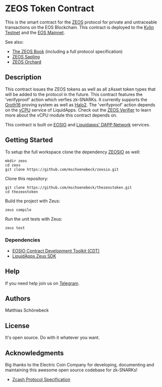 # ZEOS Token Contract

This is the smart contract for the [ZEOS](https://zeos.one) protocol for private and untraceable transactions on the EOS Blockchain. This contract is deployed to the [Kylin Testnet](https://kylin.bloks.io/account/thezeostoken) and the [EOS Mainnet](https://bloks.io/account/thezeostoken).

See also:
- [The ZEOS Book](https://mschoenebeck.github.io/zeos-orchard/) (including a full protocol specification)
- [ZEOS Sapling](https://github.com/mschoenebeck/zeos-sapling)
- [ZEOS Orchard](https://github.com/mschoenebeck/zeos-orchard)

## Description
This contract issues the ZEOS tokens as well as all zAsset token types that will be added to the protocol in the future. This contract features the 'verifyproof' action which verfies zk-SNARKs. It currently supports the [Groth16](https://electriccoin.co/blog/bellman-zksnarks-in-rust/) proving system as well as [Halo2](https://zcash.github.io/halo2/index.html). The 'verifyproof' action depends on the [vCPU](https://liquidapps.io/vcpu) service of LiquidApps. Check out the [ZEOS Verifier](https://github.com/mschoenebeck/zeos-verifier) to learn more about the vCPU module this contract depends on.

This contract is built on [EOSIO](https://eos.io/) and [Liquidapps' DAPP Network](https://liquidapps.io/) services.

## Getting Started

To setup the full workspace clone the dependency [ZEOSIO](https://github.com/mschoenebeck/zeosio) as well:

```
mkdir zeos
cd zeos
git clone https://github.com/mschoenebeck/zeosio.git
```

Clone this repository:

```
git clone https://github.com/mschoenebeck/thezeostoken.git
cd thezeostoken
```

Build the project with Zeus:

```
zeus compile
```

Run the unit tests with Zeus:

```
zeus test
```

### Dependencies

- [EOSIO Contract Development Toolkit (CDT)](https://github.com/EOSIO/eosio.cdt/releases)
- [LiquidApps Zeus SDK](https://liquidapps.io/zeus)

## Help
If you need help join us on [Telegram](https://t.me/ZeosOnEos).

## Authors

Matthias Schönebeck

## License

It's open source. Do with it whatever you want.

## Acknowledgments

Big thanks to the Electric Coin Company for developing, documenting and maintaining this awesome open source codebase for zk-SNARKs!

* [Zcash Protocol Specification](https://zips.z.cash/protocol/protocol.pdf)